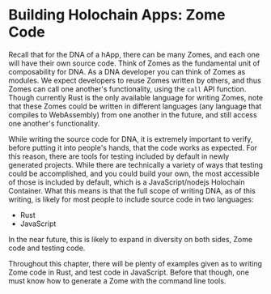 # Building Holochain Apps: Zome Code

Recall that for the DNA of a hApp, there can be many Zomes, and each one will have their own source code. Think of Zomes as the fundamental unit of composability for DNA.  As a DNA developer you can think of Zomes as modules. We expect developers to reuse Zomes written by others, and thus Zomes can call one another's functionality, using the `call` API function. Though currently Rust is the only available language for writing Zomes, note that these Zomes could be written in different languages (any language that compiles to WebAssembly) from one another in the future, and still access one another's functionality.

While writing the source code for DNA, it is extremely important to verify, before putting it into people's hands, that the code works as expected. For this reason, there are tools for testing included by default in newly generated projects. While there are technically a variety of ways that testing could be accomplished, and you could build your own, the most accessible of those is included by default, which is a JavaScript/nodejs Holochain Container. What this means is that the full scope of writing DNA, as of this writing, is likely for most people to include source code in two languages:
- Rust
- JavaScript

In the near future, this is likely to expand in diversity on both sides, Zome code and testing code.

Throughout this chapter, there will be plenty of examples given as to writing Zome code in Rust, and test code in JavaScript. Before that though, one must know how to generate a Zome with the command line tools.
